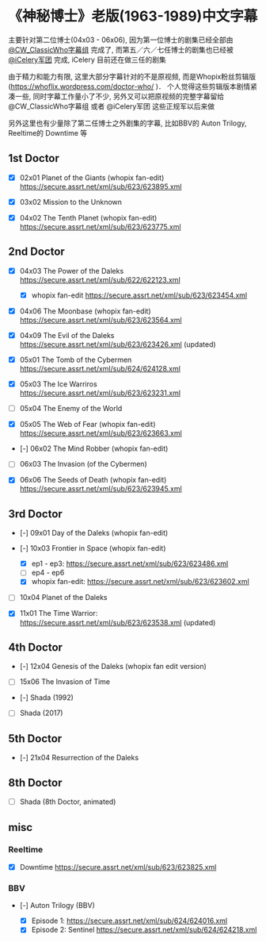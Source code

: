 
# 《神秘博士》老版(1963-1989)中文字幕

主要针对第二位博士(04x03 - 06x06), 因为第一位博士的剧集已经全部由 [@CW_ClassicWho字幕组](http://weibo.com/u/5173795657 ) 完成了, 
而第五／六／七任博士的剧集也已经被 [@iCelery军团](http://weibo.com/u/5230144369 ) 完成, iCelery 目前还在做三任的剧集

由于精力和能力有限, 这里大部分字幕针对的不是原视频, 而是Whopix粉丝剪辑版(https://whoflix.wordpress.com/doctor-who/ )．
个人觉得这些剪辑版本剧情紧凑一些, 同时字幕工作量小了不少, 另外又可以把原视频的完整字幕留给 @CW_ClassicWho字幕组 或者 @iCelery军团 这些正规军以后来做

另外这里也有少量除了第二任博士之外剧集的字幕, 比如BBV的 Auton Trilogy, Reeltime的 Downtime 等

## 1st Doctor

- [x] 02x01 Planet of the Giants (whopix fan-edit) https://secure.assrt.net/xml/sub/623/623895.xml
- [x] 03x02 Mission to the Unknown 
- [x] 04x02 The Tenth Planet (whopix fan-edit)  https://secure.assrt.net/xml/sub/623/623775.xml


## 2nd Doctor

- [x] 04x03 The Power of the Daleks https://secure.assrt.net/xml/sub/622/622123.xml

    - [x] whopix fan-edit https://secure.assrt.net/xml/sub/623/623454.xml

- [x] 04x06 The Moonbase (whopix fan-edit) https://secure.assrt.net/xml/sub/623/623564.xml
- [x] 04x09 The Evil of the Daleks https://secure.assrt.net/xml/sub/623/623426.xml (updated)
- [x] 05x01 The Tomb of the Cybermen  https://secure.assrt.net/xml/sub/624/624128.xml
- [x] 05x03 The Ice Warriros https://secure.assrt.net/xml/sub/623/623231.xml
- [ ] 05x04 The Enemy of the World
- [x] 05x05 The Web of Fear (whopix fan-edit) https://secure.assrt.net/xml/sub/623/623663.xml
- [-] 06x02 The Mind Robber (whopix fan-edit)
- [ ] 06x03 The Invasion (of the Cybermen)
- [x] 06x06 The Seeds of Death (whopix fan-edit) https://secure.assrt.net/xml/sub/623/623945.xml


## 3rd Doctor

- [-] 09x01 Day of the Daleks (whopix fan-edit)
- [-] 10x03 Frontier in Space (whopix fan-edit) 

    - [x] ep1 - ep3: https://secure.assrt.net/xml/sub/623/623486.xml
    - [ ] ep4 - ep6
    - [x] whopix fan-edit: https://secure.assrt.net/xml/sub/623/623602.xml

- [ ] 10x04 Planet of the Daleks
- [x] 11x01 The Time Warrior: https://secure.assrt.net/xml/sub/623/623538.xml (updated)


## 4th Doctor

- [-] 12x04 Genesis of the Daleks (whopix fan edit version)
- [ ] 15x06 The Invasion of Time
- [-] Shada (1992) 
- [ ] Shada (2017)


## 5th Doctor

- [-] 21x04 Resurrection of the Daleks


## 8th Doctor

- [ ] Shada (8th Doctor, animated)


## misc

### Reeltime

- [x] Downtime  https://secure.assrt.net/xml/sub/623/623825.xml

### BBV

- [-] Auton Trilogy (BBV)

    - [x] Episode 1: https://secure.assrt.net/xml/sub/624/624016.xml
    - [x] Episode 2: Sentinel  https://secure.assrt.net/xml/sub/624/624218.xml
